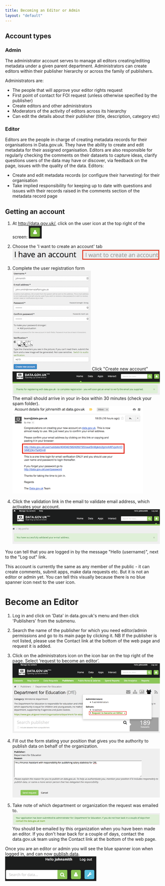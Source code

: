 ```yaml
---
title: Becoming an Editor or Admin
layout: "default"
---
```


## Account types

### Admin

The administrator account serves to manage all editors creating/editing metadata under a given parent department. Administrators can create editors within their publisher hierarchy or across the family of publishers.

Administrators are:

* The people that will approve your editor rights request
* First point of contact for FOI request (unless otherwise specified by the publisher)
* Create editors and other administrators
* Moderators of the activity of editors across its hierarchy
* Can edit the details about their publisher (title, description, category etc)

### Editor

Editors are the people in charge of creating metadata records for their organisations in Data.gov.uk. They have the ability to create and edit metadata for their assigned organisation. Editors are also responsible for regularly checking the comments on their datasets to capture ideas, clarify questions users of the data may have or discover, via feedback on the page, issues with the quality of the data. Editors:

* Create and edit metadata records (or configure their harvesting) for their organisation
* Take implied responsibility for keeping up to date with questions and issues with their records raised in the comments section of the metadata record page

## Getting an account

1. At <http://data.gov.uk/>, click on the user icon at the top right of the screen: ![user button](images/user_button.png)

2. Choose the 'I want to create an account' tab ![create account](images/user_select.png)

3. Complete the user registration form
![user register form](images/user_register_thumb.png)
Click "Create new account"
![user register post message](images/user_register2.png)
The email should arrive in your in-box within 30 minutes (check your spam folder).
![user validation email](images/user_register_email_thumb.png)

4. Click the validation link in the email to validate email address, which activates your account.
![user validation email](images/user_register_validated.png)

You can tell that you are logged in by the message "Hello (username)", next to the "Log out" link.

This account is currently the same as any member of the public - it can create comments, submit apps, make data requests etc. But it is not an editor or admin yet. You can tell this visually because there is no blue spanner icon next to the user icon.

# Become an Editor

1. Log in and click on 'Data' in data.gov.uk's menu and then click 'Publishers' from the submenu.

2. Search the name of the publisher for which you need editor/admin permissions and go to its main page by clicking it. NB If the publisher is not listed, please use the Contact link at the bottom of the web page and request it is added.

3. Click on the administrators icon on the icon bar on the top right of the page. Select ‘request to become an editor’.
![editor request link](images/become_editor_request_link.png)

4. Fill out the form stating your position that gives you the authority to publish data on behalf of the organization.
![editor request form](images/become_editor_request_form.png)

5. Take note of which department or organization the request was emailed to. 
![editor request response](images/become_editor_request_submitted.png)
You should be emailed by this organization when you have been made an editor. If you don't hear back for a couple of days, contact the data.gov.uk team using the Contact link at the bottom of the web page.

Once you are an editor or admin you will see the blue spanner icon when logged in, and can now [publish data](publishing_on_data_gov_uk_overview.md). 
![editor spanner](images/become_editor_spanner.png)

